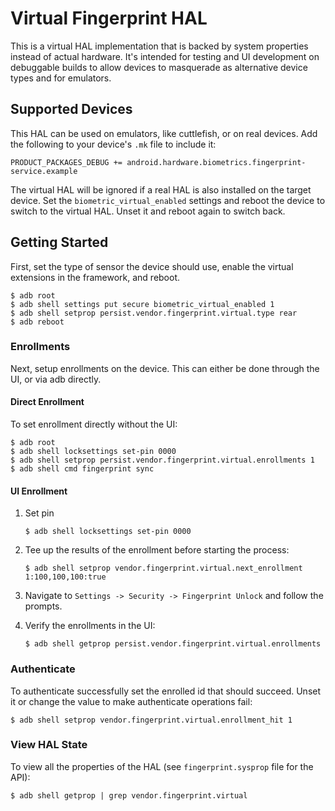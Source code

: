 # Virtual Fingerprint HAL

This is a virtual HAL implementation that is backed by system properties instead
of actual hardware. It's intended for testing and UI development on debuggable
builds to allow devices to masquerade as alternative device types and for
emulators.

## Supported Devices

This HAL can be used on emulators, like cuttlefish, or on real devices. Add the
following to your device's `.mk` file to include it:

```
PRODUCT_PACKAGES_DEBUG += android.hardware.biometrics.fingerprint-service.example
```

The virtual HAL will be ignored if a real HAL is also installed on the target
device. Set the `biometric_virtual_enabled` settings and reboot the device to
switch to the virtual HAL. Unset it and reboot again to switch back.

## Getting Started

First, set the type of sensor the device should use, enable the virtual
extensions in the framework, and reboot.

```shell
$ adb root
$ adb shell settings put secure biometric_virtual_enabled 1
$ adb shell setprop persist.vendor.fingerprint.virtual.type rear
$ adb reboot
```

### Enrollments

Next, setup enrollments on the device. This can either be done through the UI,
or via adb directly.

#### Direct Enrollment

To set enrollment directly without the UI:

```shell
$ adb root
$ adb shell locksettings set-pin 0000
$ adb shell setprop persist.vendor.fingerprint.virtual.enrollments 1
$ adb shell cmd fingerprint sync
```

#### UI Enrollment

1. Set pin
      ```shell
      $ adb shell locksettings set-pin 0000
      ```
2. Tee up the results of the enrollment before starting the process:

      ```shell
      $ adb shell setprop vendor.fingerprint.virtual.next_enrollment 1:100,100,100:true
      ```
3. Navigate to `Settings -> Security -> Fingerprint Unlock` and follow the
   prompts.
4. Verify the enrollments in the UI:

      ```shell
      $ adb shell getprop persist.vendor.fingerprint.virtual.enrollments
      ```

### Authenticate

To authenticate successfully set the enrolled id that should succeed. Unset it
or change the value to make authenticate operations fail:

````shell
$ adb shell setprop vendor.fingerprint.virtual.enrollment_hit 1
````

### View HAL State

To view all the properties of the HAL (see `fingerprint.sysprop` file for the API):

```shell
$ adb shell getprop | grep vendor.fingerprint.virtual
```
